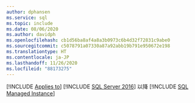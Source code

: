 ```yaml
---
author: dphansen
ms.service: sql
ms.topic: include
ms.date: 08/06/2020
ms.author: davidph
ms.openlocfilehash: cb1d56ba8af4a8a3b0973c6b4d32f72831c9abe0
ms.sourcegitcommit: c5078791a07330a87a92abb19b791e950672e198
ms.translationtype: HT
ms.contentlocale: ja-JP
ms.lasthandoff: 11/26/2020
ms.locfileid: "88173275"
---
```

[!INCLUDE [Applies to](../../includes/applies-md.md)] [!INCLUDE [SQL Server 2016](_ss2016.md)] 以降 [!INCLUDE [SQL Managed Instance](../../includes/applies-to-version/_asdbmi.md)] 